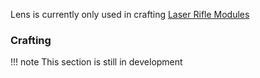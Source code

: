 Lens is currently only used in crafting [Laser Rifle Modules](riflemodules.md)

### Crafting

!!! note
	This section is still in development